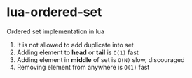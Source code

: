 # lua-ordered-set
Ordered set implementation in lua

1. It is not allowed to add duplicate into set
2. Adding element to **head** or **tail** is `O(1)` fast 
3. Adding element in **middle** of set is `O(N)` slow, discouraged
4. Removing element from anywhere is `O(1)` fast
